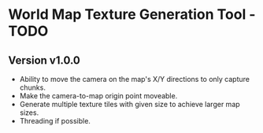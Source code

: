 # World Map Texture Generation Tool - TODO

## Version v1.0.0
* Ability to move the camera on the map's X/Y directions to only capture chunks.
* Make the camera-to-map origin point moveable.
* Generate multiple texture tiles with given size to achieve larger map sizes.
* Threading if possible.
